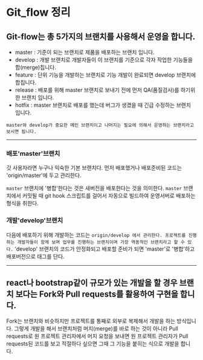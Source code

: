 # Git_flow 정리

## Git-flow는 총 5가지의 브랜치를 사용해서 운영을 합니다.

- master : 기준이 되는 브랜치로 제품을 배포하는 브랜치 입니다.
- develop : 개발 브랜치로 개발자들이 이 브랜치를 기준으로 각자 작업한 기능들을 합(merge)칩니다.
- feature : 단위 기능을 개발하는 브랜치로 기능 개발이 완료되면 develop 브랜치에 합칩니다.
- release : 배포를 위해 master 브랜치로 보내기 전에 먼저 QA(품질검사)를 하기위한 브랜치 입니다.
- hotfix : master 브랜치로 배포를 했는데 버그가 생겼을 때 긴급 수정하는 브랜치 입니다.

```
master와 develop가 중요한 메인 브랜치이고 나머지는 필요에 의해서 운영하는 브랜치라고 보시면 됩니다.
```

---

### 배포'master'브랜치

깃 사용자라면 누구나 익숙한 기본 브랜치다. 먼저 배포했거나 배포준비된 코드는 'origin/master'에 두고 관리한다.

`master` 브랜치에 '병합'한다는 것은 새버전을 배포한다는 것을 의미한다. `master` 브랜치에서 커밋될 때 git hook 스크립트를 걸어서 자동으로 빌드하여 운영서버로 배포하는 형식을 취한다.

### 개발'develop'브랜치

다음에 배포하기 위해 개발하는 코드는 `origin/develop 에서 관리한다. 프로젝트를 진행하는 개발자들이 함께 보며 업무를 진행하는 브랜치이며 가장 역동적인 브랜치라고 할 수 있다.` 'develop' 브랜치의 코드가 안정화되고 배포할 준비가 되면 'master'로 '병합'하고 배포버전으로 태그를 단다.

---

## react나 bootstrap같이 규모가 있는 개발을 할 경우 브랜치 보다는 Fork와 Pull requests를 활용하여 구현을 합니다.

Fork는 브랜치와 비슷하지만 프로젝트를 통째로 외부로 복제해서 개발을 하는 방식입니다. 그렇게 개발을 해서 브랜치처럼 머지(merge)를 바로 하는 것이 아니라 Pull requests로 원 프로젝트 관리자에서 머지 요청을 보내면 원 프로젝트 관리자가 Pull requests된 코드를 보고 적절하다 싶으면 그때 그 기능을 붙히는 식으로 개발을 합니다.

